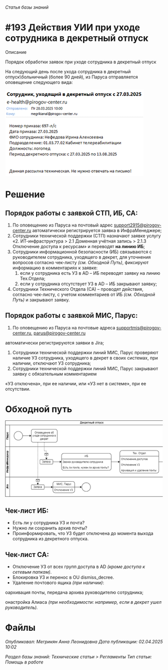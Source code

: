 _Статья базы знаний_

# #193 Действия УИИ при уходе сотрудника в декретный отпуск

Описание

Порядок обработки заявок при уходе сотрудника в декретный отпуск

На следующий день после ухода сотрудника в декретный отпуск\больничный (более 90 дней), из Паруса отправляется оповещение следующего вида:

![Действия УИИ при уходе сотрудника в декретный отпуск](<Действия УИИ при уходе сотрудника в декретный отпуск.png>)

# Решение

## Порядок работы с заявкой СТП, ИБ, СА:

1. По оповещению из Паруса на почтовый адрес [support2915@pirogov-center.ru](mailto:support2915@pirogov-center.ru) автоматически регистрируется заявка в ИнфраМенеджере;
2. Сотрудники технической поддержки (СТП) назначают заявке услугу «2. ИТ-инфраструктура > 2.1 Доменная учётная запись > 2.1.3 Отключение доступа к ресурсам» и переводят **на линию ИБ**;
3. Сотрудники информационной безопасности (ИБ) связываются с руководителем сотрудника, уходящего в декрет, для уточнения вопросов согласно чек-листу _(см. Обходной Путь)_, фиксируют информацию в комментариях к заявке:
    1. если у сотрудника есть УЗ в AD – ИБ переводят заявку на линию Тех.Отдела;
    2. если у сотрудника отсутствует УЗ в AD – ИБ закрывают заявку;
4. Сотрудники Технического Отдела (СА) – проводят действия, согласно чек-листу, с учетом комментариев от ИБ _(см. Обходной Путь)_ и закрывают заявку.

## Порядок работы с заявкой МИС, Парус:

1. По оповещению из Паруса на почтовые адреса [supportmis@pirogov-center.ru,](mailto:supportmis@pirogov-center.ru) [parus@pirogov-center.ru](mailto:parus@pirogov-center.ru)

автоматически регистрируются заявки в Jira;

1. Сотрудники технической поддержки линий МИС, Парус проверяют наличие УЗ сотрудника, уходящего в декрет в своих системах, при наличии, отключают УЗ сотрудника;
2. Сотрудники технической поддержки линий МИС, Парус закрывают заявку с обязательным комментарием

«УЗ отключена», при ее наличии, или «УЗ нет в системе», при ее отсутствии.

# Обходной путь

![Действия УИИ при уходе сотрудника в декретный отпуск](<Действия УИИ при уходе сотрудника в декретный отпуск 1.png>)

## Чек-лист ИБ:

- Есть ли у сотрудника УЗ и почта?
- Нужно ли сохранить архив почты?
- Проинформировать, что УЗ будет отключена до момента выхода сотрудника из декретного отпуска.

## Чек-лист СА:

- Отключение УЗ от всех групп доступа в AD _(кроме доступа к сетевым папкам)_.
- Блокировка УЗ и перенос в OU dismiss_decree.
- Удаление почтового ящика _(при наличии)_:

oархивация почты, передача архива руководителю сотрудника;

oнастройка Алиаса _(при необходимости: например, если в декрет ушел руководитель)._

# Файлы

_Опубликовал: Мегрикян Анна Леонидовна Дата публикации: 02.04.2025 10:02_

_Раздел базы знаний: Технические статьи > Регламенты Тип статьи: Помощь в работе_